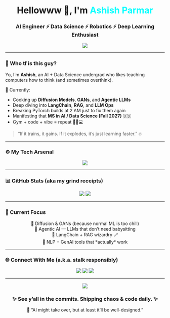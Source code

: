<!-- 💡 Ashiish Parmar | Cooking AI with a hint of chaos -->
<h1 align="center">Hellowww 👋, I'm <span style="color:#00FFFF;">Ashish Parmar</span></h1>
<h3 align="center">AI Engineer ⚡ Data Science ⚡ Robotics ⚡ Deep Learning Enthusiast</h3>

<p align="center">
  <img src="https://readme-typing-svg.demolab.com?font=Fira+Code&pause=1500&color=00FFFF&center=true&vCenter=true&width=480&lines=Building+AI+that+doesn't+sleep.;Debugging+my+way+to+sentience.;Turning+coffee+into+neural+networks.;Diffusion+models+and+delusion+models+😎" />
</p>

---

### 👾 Who tf is this guy?  
Yo, I’m **Ashish**, an AI + Data Science undergrad who likes teaching computers how to think (and sometimes overthink).  

🧠 Currently:
- Cooking up **Diffusion Models**, **GANs**, and **Agentic LLMs**
- Deep diving into **LangChain**, **RAG**, and **LLM Ops**
- Breaking PyTorch builds at 2 AM just to fix them again  
- Manifesting that **MS in AI / Data Science (Fall 2027)** 🇺🇸  
- Gym + code + vibe = repeat 🏋️‍♂️💻  

> “If it trains, it gains. If it explodes, it’s just learning faster.” 🔥

---

### ⚙️ My Tech Arsenal
<p align="center">
  <img src="https://skillicons.dev/icons?i=python,pytorch,tensorflow,langchain,react,nodejs,js,html,css,arduino,mysql,postgresql,aws,git,linux,vscode,vercel" />
</p>

---

### 📊 GitHub Stats (aka my grind receipts)
<p align="center">
  <img src="https://github-readme-stats.vercel.app/api?username=ashparmar&show_icons=true&theme=synthwave&hide_border=true" />
  <img src="https://github-readme-streak-stats.herokuapp.com/?user=ashparmar&theme=synthwave&hide_border=true" />
</p>

---

### 🧩 Current Focus
<p align="center">
  🔹 Diffusion & GANs (because normal ML is too chill)<br>
  🔹 Agentic AI — LLMs that don’t need babysitting<br>
  🔹 LangChain + RAG wizardry 🪄<br>
  🔹 NLP + GenAI tools that *actually* work<br>
</p>

---

### 🌐 Connect With Me (a.k.a. stalk responsibly)
<p align="center">
  <a href="mailto:ashparmar08@gmail.com"><img src="https://img.shields.io/badge/Email-D14836?style=for-the-badge&logo=gmail&logoColor=white" /></a>
  <a href="https://www.linkedin.com/in/ashparmarr"><img src="https://img.shields.io/badge/LinkedIn-0077B5?style=for-the-badge&logo=linkedin&logoColor=white" /></a>
  <a href="https://instagram.com/ashxparmar"><img src="https://img.shields.io/badge/Instagram-E4405F?style=for-the-badge&logo=instagram&logoColor=white" /></a>
</p>

---

<p align="center">
  <img src="https://github-readme-activity-graph.vercel.app/graph?username=ashparmar&theme=tokyo-night&hide_border=true&area=true" />
</p>

<h3 align="center">✨ See y’all in the commits. Shipping chaos & code daily. ✨</h3>
<p align="center">🤖 “AI might take over, but at least it’ll be well-designed.”</p>
